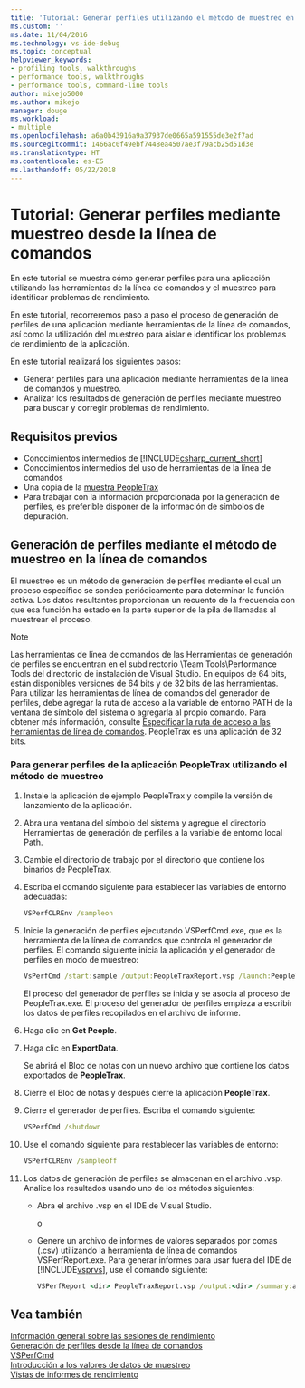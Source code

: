 ```yaml
---
title: 'Tutorial: Generar perfiles utilizando el método de muestreo en la línea de comandos | Microsoft Docs'
ms.custom: ''
ms.date: 11/04/2016
ms.technology: vs-ide-debug
ms.topic: conceptual
helpviewer_keywords:
- profiling tools, walkthroughs
- performance tools, walkthroughs
- performance tools, command-line tools
author: mikejo5000
ms.author: mikejo
manager: douge
ms.workload:
- multiple
ms.openlocfilehash: a6a0b43916a9a37937de0665a591555de3e2f7ad
ms.sourcegitcommit: 1466ac0f49ebf7448ea4507ae3f79acb25d51d3e
ms.translationtype: HT
ms.contentlocale: es-ES
ms.lasthandoff: 05/22/2018
---
```

# <a name="walkthrough-command-line-profiling-using-sampling"></a>Tutorial: Generar perfiles mediante muestreo desde la línea de comandos

En este tutorial se muestra cómo generar perfiles para una aplicación utilizando las herramientas de la línea de comandos y el muestreo para identificar problemas de rendimiento.

En este tutorial, recorreremos paso a paso el proceso de generación de perfiles de una aplicación mediante herramientas de la línea de comandos, así como la utilización del muestreo para aislar e identificar los problemas de rendimiento de la aplicación.

En este tutorial realizará los siguientes pasos:

- Generar perfiles para una aplicación mediante herramientas de la línea de comandos y muestreo.
- Analizar los resultados de generación de perfiles mediante muestreo para buscar y corregir problemas de rendimiento.

## <a name="prerequisites"></a>Requisitos previos

- Conocimientos intermedios de [!INCLUDE[csharp_current_short](../misc/includes/csharp_current_short_md.md)]
- Conocimientos intermedios del uso de herramientas de la línea de comandos
- Una copia de la [muestra PeopleTrax](../profiling/peopletrax-sample-profiling-tools.md)
- Para trabajar con la información proporcionada por la generación de perfiles, es preferible disponer de la información de símbolos de depuración.

## <a name="command-line-profiling-using-the-sampling-method"></a>Generación de perfiles mediante el método de muestreo en la línea de comandos

El muestreo es un método de generación de perfiles mediante el cual un proceso específico se sondea periódicamente para determinar la función activa. Los datos resultantes proporcionan un recuento de la frecuencia con que esa función ha estado en la parte superior de la pila de llamadas al muestrear el proceso.

> [!NOTE]
> Las herramientas de línea de comandos de las Herramientas de generación de perfiles se encuentran en el subdirectorio \Team Tools\Performance Tools del directorio de instalación de Visual Studio. En equipos de 64 bits, están disponibles versiones de 64 bits y de 32 bits de las herramientas. Para utilizar las herramientas de línea de comandos del generador de perfiles, debe agregar la ruta de acceso a la variable de entorno PATH de la ventana de símbolo del sistema o agregarla al propio comando. Para obtener más información, consulte [Especificar la ruta de acceso a las herramientas de línea de comandos](../profiling/specifying-the-path-to-profiling-tools-command-line-tools.md). PeopleTrax es una aplicación de 32 bits.

### <a name="to-profile-the-peopletrax-application-by-using-the-sampling-method"></a>Para generar perfiles de la aplicación PeopleTrax utilizando el método de muestreo

1. Instale la aplicación de ejemplo PeopleTrax y compile la versión de lanzamiento de la aplicación.

2. Abra una ventana del símbolo del sistema y agregue el directorio Herramientas de generación de perfiles a la variable de entorno local Path.

3. Cambie el directorio de trabajo por el directorio que contiene los binarios de PeopleTrax.

4. Escriba el comando siguiente para establecer las variables de entorno adecuadas:

    ```cmd
    VSPerfCLREnv /sampleon
    ```

5. Inicie la generación de perfiles ejecutando VSPerfCmd.exe, que es la herramienta de la línea de comandos que controla el generador de perfiles. El comando siguiente inicia la aplicación y el generador de perfiles en modo de muestreo:

    ```cmd
    VsPerfCmd /start:sample /output:PeopleTraxReport.vsp /launch:PeopleTrax.exe
    ```

     El proceso del generador de perfiles se inicia y se asocia al proceso de PeopleTrax.exe. El proceso del generador de perfiles empieza a escribir los datos de perfiles recopilados en el archivo de informe.

6. Haga clic en **Get People**.

7. Haga clic en **ExportData**.

     Se abrirá el Bloc de notas con un nuevo archivo que contiene los datos exportados de **PeopleTrax**.

8. Cierre el Bloc de notas y después cierre la aplicación **PeopleTrax**.

9. Cierre el generador de perfiles. Escriba el comando siguiente:

    ```cmd
    VSPerfCmd /shutdown
    ```

10. Use el comando siguiente para restablecer las variables de entorno:

    ```cmd
    VSPerfCLREnv /sampleoff
    ```

11. Los datos de generación de perfiles se almacenan en el archivo .vsp. Analice los resultados usando uno de los métodos siguientes:

    - Abra el archivo .vsp en el IDE de Visual Studio.

         o

    - Genere un archivo de informes de valores separados por comas (.csv) utilizando la herramienta de línea de comandos VSPerfReport.exe. Para generar informes para usar fuera del IDE de [!INCLUDE[vsprvs](../code-quality/includes/vsprvs_md.md)], use el comando siguiente:

        ```cmd
        VSPerfReport <dir> PeopleTraxReport.vsp /output:<dir> /summary:all
        ```

## <a name="see-also"></a>Vea también

[Información general sobre las sesiones de rendimiento](../profiling/performance-session-overview.md)  
[Generación de perfiles desde la línea de comandos](../profiling/using-the-profiling-tools-from-the-command-line.md)  
[VSPerfCmd](../profiling/vsperfcmd.md)  
[Introducción a los valores de datos de muestreo](../profiling/understanding-sampling-data-values.md)  
[Vistas de informes de rendimiento](../profiling/performance-report-views.md)